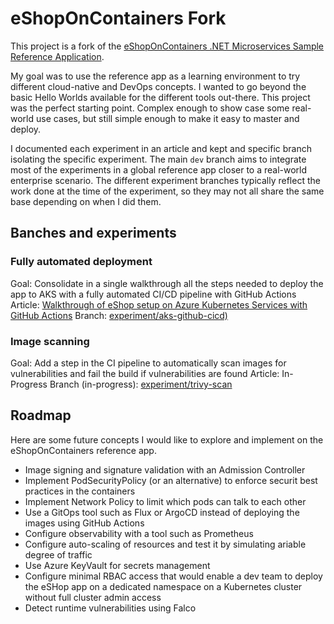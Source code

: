 # eShopOnContainers Fork
This project is a fork of the [eShopOnContainers .NET Microservices Sample Reference Application](https://github.com/dotnet-architecture/eShopOnContainers).

My goal was to use the reference app as a learning environment to try different cloud-native and DevOps concepts. I wanted to go beyond the basic Hello Worlds available for the different tools out-there. This project was the perfect starting point. Complex enough to show case some real-world use cases, but still simple enough to make it easy to master and deploy.

I documented each experiment in an article and kept and specific branch isolating the specific experiment. The main `dev` branch aims to integrate most of the experiments in a global reference app closer to a real-world enterprise scenario. The different experiment branches typically reflect the work done at the time of the experiment, so they may not all share the same base depending on when I did them.

## Banches and experiments

### Fully automated deployment
Goal: Consolidate in a single walkthrough all the steps needed to deploy the app to AKS with a fully automated CI/CD pipeline with GitHub Actions
Article: [Walkthrough of eShop setup on Azure Kubernetes Services with GitHub Actions](https://faun.pub/walkthrough-of-eshop-setup-on-azure-kubernetes-services-and-github-actions-7fa74d6496c3)
Branch: [experiment/aks-github-cicd)](https://github.com/oliviergaumond/eShopOnContainers/tree/experiment/aks-github-cicd)

### Image scanning
Goal: Add a step in the CI pipeline to automatically scan images for vulnerabilities and fail the build if vulnerabilities are found
Article: In-Progress
Branch (in-progress): [experiment/trivy-scan](https://github.com/oliviergaumond/eShopOnContainers/tree/experiment/trivy-scan)


## Roadmap
Here are some future concepts I would like to explore and implement on the eShopOnContainers reference app.
- Image signing and signature validation with an Admission Controller
- Implement PodSecurityPolicy (or an alternative) to enforce securit best practices in the containers
- Implement Network Policy to limit which pods can talk to each other
- Use a GitOps tool such as Flux or ArgoCD instead of deploying the images using GitHub Actions
- Configure observability with a tool such as Prometheus
- Configure auto-scaling of resources and test it by simulating ariable degree of traffic
- Use Azure KeyVault for secrets management
- Configure minimal RBAC access that would enable a dev team to deploy the eSHop app on a dedicated namespace on a Kubernetes cluster without full cluster admin access
- Detect runtime vulnerabilities using Falco

